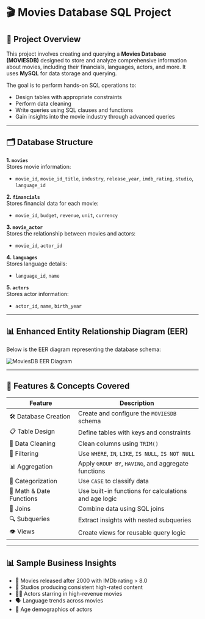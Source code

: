 # 🎬 Movies Database SQL Project

## 📌 Project Overview

This project involves creating and querying a **Movies Database (MOVIESDB)** designed to store and analyze comprehensive information about movies, including their financials, languages, actors, and more. It uses **MySQL** for data storage and querying.

The goal is to perform hands-on SQL operations to:
- Design tables with appropriate constraints
- Perform data cleaning
- Write queries using SQL clauses and functions
- Gain insights into the movie industry through advanced queries

---

## 🗂️ Database Structure

**1. `movies`**  
Stores movie information:  
- `movie_id`, `movie_id_title`, `industry`, `release_year`, `imdb_rating`, `studio`, `language_id`

**2. `financials`**  
Stores financial data for each movie:  
- `movie_id`, `budget`, `revenue`, `unit`, `currency`

**3. `movie_actor`**  
Stores the relationship between movies and actors:  
- `movie_id`, `actor_id`

**4. `languages`**  
Stores language details:  
- `language_id`, `name`

**5. `actors`**  
Stores actor information:  
- `actor_id`, `name`, `birth_year`

---

## 📊 Enhanced Entity Relationship Diagram (EER)

Below is the EER diagram representing the database schema:

![MoviesDB EER Diagram](image.png)

---

## 🔧 Features & Concepts Covered

| Feature                | Description                                             |
|------------------------|---------------------------------------------------------|
| 🛠️ Database Creation   | Create and configure the `MOVIESDB` schema              |
| 📋 Table Design         | Define tables with keys and constraints                 |
| 🧼 Data Cleaning        | Clean columns using `TRIM()`                            |
| 🔎 Filtering            | Use `WHERE`, `IN`, `LIKE`, `IS NULL`, `IS NOT NULL`    |
| 📊 Aggregation          | Apply `GROUP BY`, `HAVING`, and aggregate functions     |
| 🧠 Categorization       | Use `CASE` to classify data                             |
| 🔢 Math & Date Functions| Use built-in functions for calculations and age logic   |
| 🔗 Joins                | Combine data using SQL joins                            |
| 🔍 Subqueries           | Extract insights with nested subqueries                 |
| 👁️ Views               | Create views for reusable query logic                   |

---

## 📊 Sample Business Insights

- 🎥 Movies released after 2000 with IMDb rating > 8.0  
- 🏢 Studios producing consistent high-rated content  
- 🧑‍🎤 Actors starring in high-revenue movies  
- 🗣️ Language trends across movies  
- 👴 Age demographics of actors  


